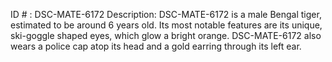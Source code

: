 ID # : DSC-MATE-6172
Description: DSC-MATE-6172 is a male Bengal tiger, estimated to be around 6 years old. Its most notable features are its unique, ski-goggle shaped eyes, which glow a bright orange. DSC-MATE-6172 also wears a police cap atop its head and a gold earring through its left ear.
